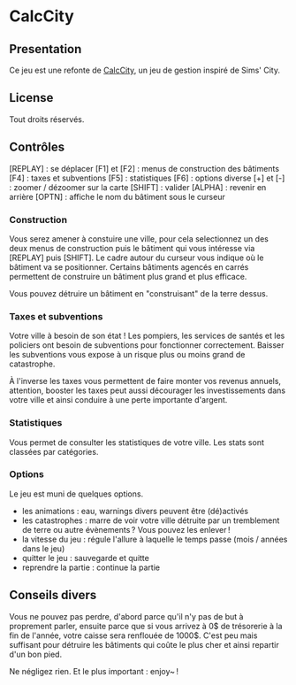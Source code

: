 # CalcCity

## Presentation

Ce jeu est une refonte de [CalcCity](https://www.planet-casio.com/Fr/programmes/programme1062-1-calccity-v3-menno-jeux-add-ins.html), un jeu de gestion inspiré de Sims' City.

## License

Tout droits réservés.

## Contrôles

[REPLAY] : se déplacer
[F1] et [F2] : menus de construction des bâtiments
[F4] : taxes et subventions
[F5] : statistiques
[F6] : options diverse
[+] et [-] : zoomer / dézoomer sur la carte
[SHIFT] : valider
[ALPHA] : revenir en arrière
[OPTN] : affiche le nom du bâtiment sous le curseur

### Construction

Vous serez amener à constuire une ville, pour cela selectionnez un des deux menus de construction puis le bâtiment qui vous intéresse via [REPLAY] puis [SHIFT]. Le cadre autour du curseur vous indique où le bâtiment va se positionner. Certains bâtiments agencés en carrés permettent de construire un bâtiment plus grand et plus efficace.

Vous pouvez détruire un bâtiment en "construisant" de la terre dessus.

### Taxes et subventions

Votre ville à besoin de son état ! Les pompiers, les services de santés et les policiers ont besoin de subventions pour fonctionner correctement. Baisser les subventions vous expose à un risque plus ou moins grand de catastrophe.

À l'inverse les taxes vous permettent de faire monter vos revenus annuels, attention, booster les taxes peut aussi décourager les investissements dans votre ville et ainsi conduire à une perte importante d'argent.

### Statistiques

Vous permet de consulter les statistiques de votre ville. Les stats sont classées par catégories.

### Options

Le jeu est muni de quelques options.
- les animations : eau, warnings divers peuvent être (dé)activés
- les catastrophes : marre de voir votre ville détruite par un tremblement de terre ou autre évènements ? Vous pouvez les enlever !
- la vitesse du jeu : régule l'allure à laquelle le temps passe (mois / années dans le jeu)
- quitter le jeu : sauvegarde et quitte
- reprendre la partie : continue la partie

## Conseils divers

Vous ne pouvez pas perdre, d'abord parce qu'il n'y pas de but à proprement parler, ensuite parce que si vous arrivez à 0$ de trésorerie à la fin de l'année, votre caisse sera renflouée de 1000$. C'est peu mais suffisant pour détruire les bâtiments qui coûte le plus cher et ainsi repartir d'un bon pied. 

Ne négligez rien. Et le plus important : enjoy~ !
